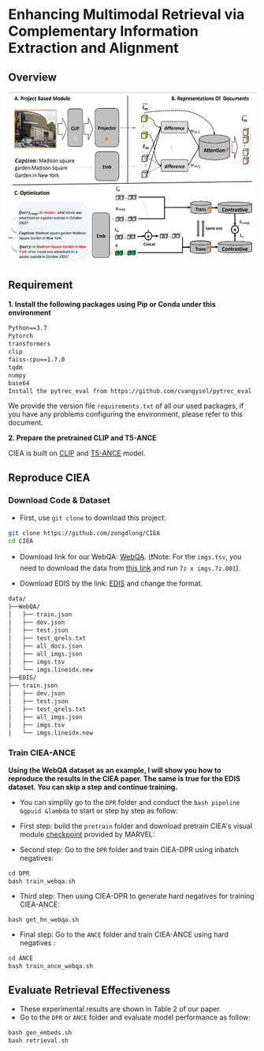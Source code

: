 #  Enhancing Multimodal Retrieval via Complementary Information Extraction and Alignment

## Overview
<p align="center">
  <img align="middle" src="image/main.png" height="350" alt="CIEA"/>
</p>

## Requirement
**1. Install the following packages using Pip or Conda under this environment**

```
Python==3.7
Pytorch
transformers
clip
faiss-cpu==1.7.0
tqdm
numpy
base64
Install the pytrec_eval from https://github.com/cvangysel/pytrec_eval
```
We provide the version file `requirements.txt` of all our used packages, if you have any problems configuring the environment, please refer to this document.

**2. Prepare the pretrained CLIP and T5-ANCE**

CIEA is built on [CLIP](https://huggingface.co/openai/clip-vit-base-patch32) and [T5-ANCE](https://huggingface.co/OpenMatch/t5-ance) model.

## Reproduce CIEA
### Download Code & Dataset
* First, use `git clone` to download this project:
```bash
git clone https://github.com/zengdlong/CIEA
cd CIEA
```
* Download link for our WebQA: [WebQA](https://thunlp.oss-cn-qingdao.aliyuncs.com/UniVLDR/data.zip). (❗️Note: For the ```imgs.tsv```, you need to download the data from [this link](https://drive.google.com/drive/folders/1ApfD-RzvJ79b-sLeBx1OaiPNUYauZdAZ?usp=sharing) and run ```7z x imgs.7z.001```).

* Download EDIS by the link: [EDIS](https://github.com/emerisly/EDIS/tree/master) and change the format. 
```
data/
├──WebQA/
│   ├── train.json
│   ├── dev.json
│   ├── test.json
│   ├── test_qrels.txt
│   ├── all_docs.json
│   ├── all_imgs.json
│   ├── imgs.tsv
│   └── imgs.lineidx.new
├──EDIS/
├── train.json
│   ├── dev.json
│   ├── test.json
│   ├── test_qrels.txt
│   ├── all_imgs.json
│   ├── imgs.tsv
│   └── imgs.lineidx.new

```
### Train CIEA-ANCE
**Using the WebQA dataset as an example, I will show you how to reproduce the results in the CIEA paper. The same is true for the EDIS dataset.  You can skip a step and continue training.**

* You can simplily go to the ``DPR`` folder and conduct the ``bash pipeline &gpuid &lambda`` to start or step by step as follow:

* First step: build the ``pretrain`` folder and download pretrain CIEA's visual module [checkpoint](https://huggingface.co/OpenMatch/marvel-pretrain) provided by MARVEL:

* Second step: Go to the ``DPR`` folder and train CIEA-DPR using inbatch negatives:
```
cd DPR
bash train_webqa.sh
```
* Third step: Then using CIEA-DPR to generate hard negatives for training CIEA-ANCE: 
```
bash get_hn_webqa.sh
```
* Final step: Go to the ``ANCE`` folder and train CIEA-ANCE using hard negatives :
```
cd ANCE
bash train_ance_webqa.sh
```

## Evaluate Retrieval Effectiveness
* These experimental results are shown in Table 2 of our paper.
* Go to the ``DPR`` or ``ANCE`` folder and evaluate model performance as follow:
```
bash gen_embeds.sh
bash retrieval.sh
```




